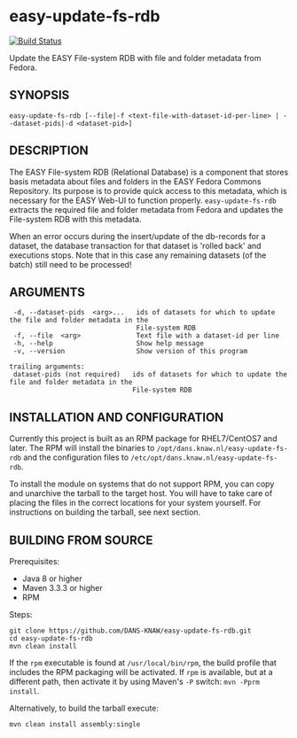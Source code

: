 easy-update-fs-rdb
==================
[![Build Status](https://travis-ci.org/DANS-KNAW/easy-update-fs-rdb.png?branch=master)](https://travis-ci.org/DANS-KNAW/easy-update-fs-rdb)

Update the EASY File-system RDB with file and folder metadata from Fedora.


SYNOPSIS
--------

    easy-update-fs-rdb [--file|-f <text-file-with-dataset-id-per-line> | --dataset-pids|-d <dataset-pid>]


DESCRIPTION
-----------

The EASY File-system RDB (Relational Database) is a component that stores basis metadata about files and folders in 
the EASY Fedora Commons Repository. Its purpose is to provide quick access to this metadata, which is necessary for
the EASY Web-UI to function properly. ``easy-update-fs-rdb`` extracts the required file and folder metadata from
Fedora and updates the File-system RDB with this metadata. 

When an error occurs during the insert/update of the db-records for a dataset, the database transaction for that dataset is 'rolled back'
and executions stops. Note that in this case any remaining datasets (of the batch) still need to be processed!


ARGUMENTS
---------

     -d, --dataset-pids  <arg>...   ids of datasets for which to update the file and folder metadata in the
                                    File-system RDB
     -f, --file  <arg>              Text file with a dataset-id per line
     -h, --help                     Show help message
     -v, --version                  Show version of this program

    trailing arguments:
     dataset-pids (not required)   ids of datasets for which to update the file and folder metadata in the
                                   File-system RDB


INSTALLATION AND CONFIGURATION
------------------------------
Currently this project is built as an RPM package for RHEL7/CentOS7 and later. The RPM will install the binaries to
`/opt/dans.knaw.nl/easy-update-fs-rdb` and the configuration files to `/etc/opt/dans.knaw.nl/easy-update-fs-rdb`. 

To install the module on systems that do not support RPM, you can copy and unarchive the tarball to the target host.
You will have to take care of placing the files in the correct locations for your system yourself. For instructions
on building the tarball, see next section.


BUILDING FROM SOURCE
--------------------
Prerequisites:

* Java 8 or higher
* Maven 3.3.3 or higher
* RPM

Steps:
    
    git clone https://github.com/DANS-KNAW/easy-update-fs-rdb.git
    cd easy-update-fs-rdb 
    mvn clean install

If the `rpm` executable is found at `/usr/local/bin/rpm`, the build profile that includes the RPM 
packaging will be activated. If `rpm` is available, but at a different path, then activate it by using
Maven's `-P` switch: `mvn -Pprm install`.

Alternatively, to build the tarball execute:

    mvn clean install assembly:single
